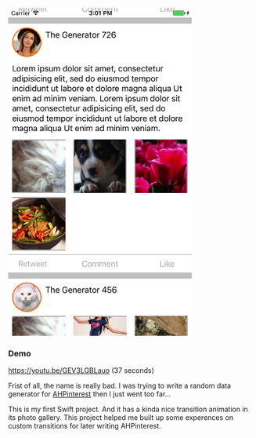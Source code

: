 
<img src="https://github.com/ivsall2012/AHDataGenerator/blob/master/ScreenShot_1.png" width="375">

### Demo
https://youtu.be/GEV3LGBLauo (37 seconds)

Frist of all, the name is really bad. I was trying to write a random data generator for [AHPinterest](https://github.com/ivsall2012/AHPinterest) then I just went too far...

This is my first Swift project. And it has a kinda nice transition animation in its photo gallery.
This project helped me built up some experences on custom transitions for later writing AHPinterest.



